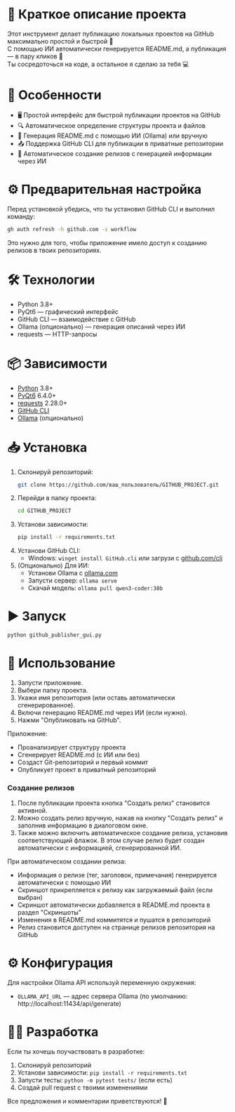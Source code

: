 # 🚀 Краткое описание проекта

Этот инструмент делает публикацию локальных проектов на GitHub максимально простой и быстрой 🚀  
С помощью ИИ автоматически генерируется README.md, а публикация — в пару кликов 🤖  
Ты сосредоточься на коде, а остальное я сделаю за тебя 💻

# 🔑 Особенности

- 🖥️ Простой интерфейс для быстрой публикации проектов на GitHub  
- 🔍 Автоматическое определение структуры проекта и файлов  
- 🧠 Генерация README.md с помощью ИИ (Ollama) или вручную  
- 📤 Поддержка GitHub CLI для публикации в приватные репозитории  
- 🚀 Автоматическое создание релизов с генерацией информации через ИИ  

# ⚙️ Предварительная настройка

Перед установкой убедись, что ты установил GitHub CLI и выполнил команду:

```bash
gh auth refresh -h github.com -s workflow
```

Это нужно для того, чтобы приложение имело доступ к созданию релизов в твоих репозиториях.

# 🛠️ Технологии

- Python 3.8+  
- PyQt6 — графический интерфейс  
- GitHub CLI — взаимодействие с GitHub  
- Ollama (опционально) — генерация описаний через ИИ  
- requests — HTTP-запросы  

# 📦 Зависимости

- [Python](https://www.python.org/downloads/) 3.8+  
- [PyQt6](https://pypi.org/project/PyQt6/) 6.4.0+  
- [requests](https://pypi.org/project/requests/) 2.28.0+  
- [GitHub CLI](https://github.com/cli/cli)  
- [Ollama](https://ollama.com/) (опционально)

# 📥 Установка

1. Склонируй репозиторий:
   ```bash
   git clone https://github.com/ваш_пользователь/GITHUB_PROJECT.git
   ```
2. Перейди в папку проекта:
   ```bash
   cd GITHUB_PROJECT
   ```
3. Установи зависимости:
   ```bash
   pip install -r requirements.txt
   ```
4. Установи GitHub CLI:
   - Windows: `winget install GitHub.cli` или загрузи с [github.com/cli](https://github.com/cli/cli)
5. (Опционально) Для ИИ:
   - Установи Ollama с [ollama.com](https://ollama.com/)
   - Запусти сервер: `ollama serve`
   - Скачай модель: `ollama pull qwen3-coder:30b`

# ▶️ Запуск

```bash
python github_publisher_gui.py
```

# 🧪 Использование

1. Запусти приложение.
2. Выбери папку проекта.
3. Укажи имя репозитория (или оставь автоматически сгенерированное).
4. Включи генерацию README.md через ИИ (если нужно).
5. Нажми "Опубликовать на GitHub".

Приложение:
- Проанализирует структуру проекта  
- Сгенерирует README.md (с ИИ или без)  
- Создаст Git-репозиторий и первый коммит  
- Опубликует проект в приватный репозиторий  

### Создание релизов

1. После публикации проекта кнопка "Создать релиз" становится активной.
2. Можно создать релиз вручную, нажав на кнопку "Создать релиз" и заполнив информацию в диалоговом окне.
3. Также можно включить автоматическое создание релиза, установив соответствующий флажок. В этом случае релиз будет создан автоматически с информацией, сгенерированной ИИ.

При автоматическом создании релиза:
- Информация о релизе (тег, заголовок, примечания) генерируется автоматически с помощью ИИ
- Скриншот прикрепляется к релизу как загружаемый файл (если выбран)
- Скриншот автоматически добавляется в README.md проекта в раздел "Скриншоты"
- Изменения в README.md коммитятся и пушатся в репозиторий
- Релиз становится доступен на странице релизов репозитория на GitHub  

# ⚙️ Конфигурация

Для настройки Ollama API используй переменную окружения:
- `OLLAMA_API_URL` — адрес сервера Ollama (по умолчанию: http://localhost:11434/api/generate)

# 🧑‍💻 Разработка

Если ты хочешь поучаствовать в разработке:

1. Склонируй репозиторий  
2. Установи зависимости: `pip install -r requirements.txt`  
3. Запусти тесты: `python -m pytest tests/` (если есть)  
4. Создай pull request с твоими изменениями  

Все предложения и комментарии приветствуются! 🙌


